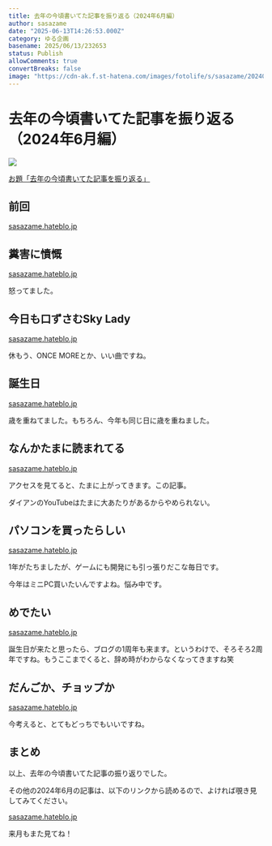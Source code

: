 ```yaml
---
title: 去年の今頃書いてた記事を振り返る（2024年6月編）
author: sasazame
date: "2025-06-13T14:26:53.000Z"
category: ゆる企画
basename: 2025/06/13/232653
status: Publish
allowComments: true
convertBreaks: false
image: "https://cdn-ak.f.st-hatena.com/images/fotolife/s/sasazame/20240628/20240628172249.png"
---
```

# 去年の今頃書いてた記事を振り返る（2024年6月編）

![](https://cdn-ak.f.st-hatena.com/images/fotolife/s/sasazame/20240628/20240628172249.png)

[お題「去年の今頃書いてた記事を振り返る」](https://blog.hatena.ne.jp/-/odai/6802340630900172145)

<!-- Extended Body -->

## 前回

[sasazame.hateblo.jp](https://sasazame.hateblo.jp/entry/2025/05/08/221933)

## 糞害に憤慨

[sasazame.hateblo.jp](https://sasazame.hateblo.jp/entry/2024/06/06/223149)

怒ってました。

## 今日も口ずさむSky Lady

[sasazame.hateblo.jp](https://sasazame.hateblo.jp/entry/2024/06/08/232700)

休もう、ONCE MOREとか、いい曲ですね。

## 誕生日

[sasazame.hateblo.jp](https://sasazame.hateblo.jp/entry/2024/06/11/213143)

歳を重ねてました。もちろん、今年も同じ日に歳を重ねました。

## なんかたまに読まれてる

[sasazame.hateblo.jp](https://sasazame.hateblo.jp/entry/2024/06/13/234234)

アクセスを見てると、たまに上がってきます。この記事。

ダイアンのYouTubeはたまに大あたりがあるからやめられない。

## パソコンを買ったらしい

[sasazame.hateblo.jp](https://sasazame.hateblo.jp/entry/2024/06/19/220427)

1年がたちましたが、ゲームにも開発にも引っ張りだこな毎日です。

今年はミニPC買いたいんですよね。悩み中です。

## めでたい

[sasazame.hateblo.jp](https://sasazame.hateblo.jp/entry/2024/06/25/120000)

誕生日が来たと思ったら、ブログの1周年も来ます。というわけで、そろそろ2周年ですね。もうここまでくると、辞め時がわからなくなってきますね笑

## だんごか、チョップか

[sasazame.hateblo.jp](https://sasazame.hateblo.jp/entry/2024/06/29/215618)

今考えると、とてもどっちでもいいですね。

## まとめ

以上、去年の今頃書いてた記事の振り返りでした。

その他の2024年6月の記事は、以下のリンクから読めるので、よければ覗き見してみてください。

[sasazame.hateblo.jp](https://sasazame.hateblo.jp/archive/2024/06)

来月もまた見てね！